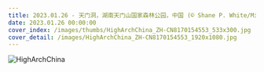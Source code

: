 ```yaml
---
title: 2023.01.26 - 天门洞，湖南天门山国家森林公园，中国 (© Shane P. White/Minden Pictures)
date: 2023.01.26 00:00:00
cover_index: /images/thumbs/HighArchChina_ZH-CN8170154553_533x300.jpg
cover_detail: /images/HighArchChina_ZH-CN8170154553_1920x1080.jpg
---
```


![HighArchChina](/images/HighArchChina_ZH-CN8170154553_1920x1080.jpg)
